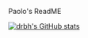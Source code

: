 Paolo's ReadME


[![drbh's GitHub stats](https://github-readme-stats.vercel.app/api?username=p-takagi-atilano&show_icons=false&count_private=true&theme=dark)](https://github.com/anuraghazra/github-readme-stats)

